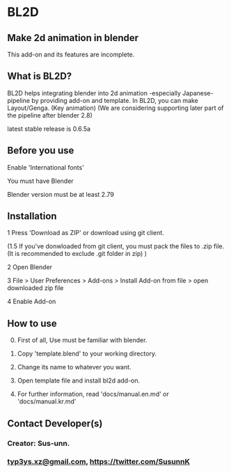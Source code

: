 BL2D
====
Make 2d animation in blender
----------------------------
This add-on and its features are incomplete.


What is BL2D?
-------------

BL2D helps integrating blender into 2d animation -especially Japanese- pipeline by providing add-on and template.
In BL2D, you can make Layout/Genga. (Key animation) (We are considering supporting later part of the pipeline after blender 2.8)

latest stable release is 0.6.5a 


Before you use
---------
    
  Enable 'International fonts'
  
  You must have Blender 
  
  Blender version must be at least 2.79
	
Installation
-----------

  1 Press 'Download as ZIP' or download using git client.
  
  (1.5 If you've donwloaded from git client, you must pack the files to .zip file. (It is recommended to exclude .git folder in zip) )
  
  2 Open Blender
  
  3 File > User Preferences > Add-ons > Install Add-on from file > open downloaded zip file
  
  4 Enable Add-on
  
How to use
---------

  0. First of all, Use must be familiar with blender.
  
  1. Copy 'template.blend' to your working directory.
  
  2. Change its name to whatever you want.
  
  3. Open template file and install bl2d add-on. 
  
  4. For further information, read 'docs/manual.en.md' or 'docs/manual.kr.md'


    
Contact Developer(s)
-----------------
### Creator: Sus-unn. 

### typ3ys.xz@gmail.com, https://twitter.com/SusunnK 
